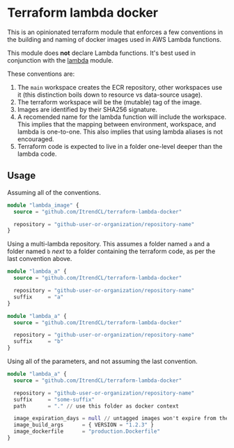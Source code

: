 # Terraform lambda docker

This is an opinionated terraform module that enforces a few conventions in the building
and naming of docker images used in AWS Lambda functions.

This module does **not** declare Lambda functions. It's best used in conjunction with the
[lambda](https://registry.terraform.io/modules/terraform-aws-modules/lambda/aws/latest)
module.

These conventions are:

1. The `main` workspace creates the ECR repository, other workspaces use it (this
   distinction boils down to resource vs data-source usage).
1. The terraform workspace will be the (mutable) tag of the image.
1. Images are identified by their SHA256 signature.
1. A recomended name for the lambda function will include the workspace. This implies that
   the mapping between environment, workspace, and lambda is one-to-one. This also implies
   that using lambda aliases is not encouraged.
1. Terraform code is expected to live in a folder one-level deeper than the lambda code.

## Usage

Assuming all of the conventions.

```terraform
module "lambda_image" {
  source = "github.com/ItrendCL/terraform-lambda-docker"

  repository = "github-user-or-organization/repository-name"
}
```

Using a multi-lambda repository. This assumes a folder named `a` and a folder named `b`
_next_ to a folder containing the terraform code, as per the last convention above.

```terraform
module "lambda_a" {
  source = "github.com/ItrendCL/terraform-lambda-docker"

  repository = "github-user-or-organization/repository-name"
  suffix     = "a"
}

module "lambda_a" {
  source = "github.com/ItrendCL/terraform-lambda-docker"

  repository = "github-user-or-organization/repository-name"
  suffix     = "b"
}
```

Using all of the parameters, and not assuming the last convention.

```terraform
module "lambda_a" {
  source = "github.com/ItrendCL/terraform-lambda-docker"

  repository = "github-user-or-organization/repository-name"
  suffix     = "some-suffix"
  path       = "." // use this folder as docker context

  image_expiration_days = null // untagged images won't expire from the ECR
  image_build_args      = { VERSION = "1.2.3" }
  image_dockerfile      = "production.Dockerfile"
}
```
